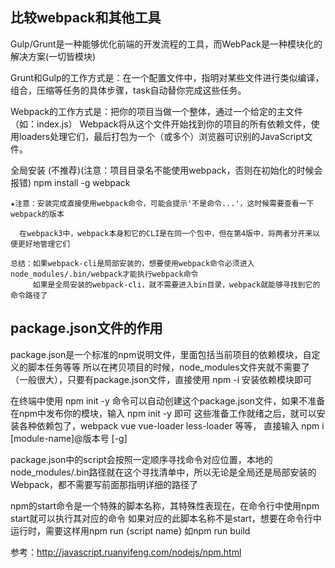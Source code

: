 ## 比较webpack和其他工具

  Gulp/Grunt是一种能够优化前端的开发流程的工具，而WebPack是一种模块化的解决方案(一切皆模块)

  Grunt和Gulp的工作方式是：在一个配置文件中，指明对某些文件进行类似编译，组合，压缩等任务的具体步骤，task自动替你完成这些任务。

  Webpack的工作方式是：把你的项目当做一个整体，通过一个给定的主文件（如：index.js）
  Webpack将从这个文件开始找到你的项目的所有依赖文件，使用loaders处理它们，最后打包为一个（或多个）浏览器可识别的JavaScript文件。
  
  全局安装 (不推荐)(注意：项目目录名不能使用webpack，否则在初始化的时候会报错)
  npm install -g webpack

    ★注意：安装完成直接使用webpack命令，可能会提示'不是命令...'，这时候需要查看一下webpack的版本
    
      在webpack3中，webpack本身和它的CLI是在同一个包中，但在第4版中，将两者分开来以便更好地管理它们
    
    总结：如果webpack-cli是局部安装的，想要使用webpack命令必须进入node_modules/.bin/webpack才能执行webpack命令
         如果是全局安装的webpack-cli，就不需要进入bin目录，webpack就能够寻找到它的命令路径了
 
 ## package.json文件的作用   
  package.json是一个标准的npm说明文件，里面包括当前项目的依赖模块，自定义的脚本任务等等
  所以在拷贝项目的时候，node_modules文件夹就不需要了（一般很大），只要有package.json文件，直接使用 npm -i 安装依赖模块即可
  
  在终端中使用 npm init -y 命令可以自动创建这个package.json文件，如果不准备在npm中发布你的模块，输入 npm init -y 即可
  这些准备工作就绪之后，就可以安装各种依赖包了，webpack vue vue-loader less-loader 等等， 直接输入 npm i [module-name]@版本号 [-g]
  
  package.json中的script会按照一定顺序寻找命令对应位置，本地的node_modules/.bin路径就在这个寻找清单中，所以无论是全局还是局部安装的Webpack，都不需要写前面那指明详细的路径了
  
  npm的start命令是一个特殊的脚本名称，其特殊性表现在，在命令行中使用npm start就可以执行其对应的命令
        如果对应的此脚本名称不是start，想要在命令行中运行时，需要这样用npm run {script name} 如npm run build
    
    
    
    
参考：http://javascript.ruanyifeng.com/nodejs/npm.html
